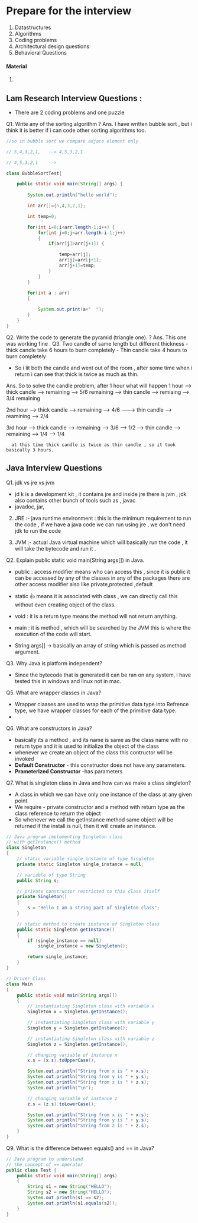 # Prepare for the interview 


1. Datastructures
2. Algorithms
3. Coding problems
4. Architectural design questions
5. Behavioral Questions



#### Material
1. [](https://github.com/sandeepnegi1996/coding-interview-university)

## Lam Research Interview Questions :
- There are 2 coding problems and one puzzle 

Q1. Write any of the sorting algorithm ? 
Ans. I have written bubble sort , but i think it is better if i can code other sorting algorithms too.

```java
//so in bubble sort we compare adjace element only

// 5,4,3,2,1,   --> 4,5,3,2,1

// 4,5,3,2,1    -->

class BubbleSortTest{

	public static void main(String[] args) {
		
		System.out.println("hello world");

		int arr[]={5,4,3,2,1};

		int temp=0;

		for(int i=0;i<arr.length-1;i++) {
			for(int j=0;j<arr.length-i-1;j++)
			{
				if(arr[j]>arr[j+1]) {

					temp=arr[j];
					arr[j]=arr[j+1];
					arr[j+1]=temp;
				}
			}
		}
		
		for(int a : arr) 
		{

			System.out.print(a+"  ");
		}
	}
}
```
Q2. Write the code to generate the pyramid (triangle one). ?
Ans. This one was working fine .
Q3. Two candle of same length but different thickness
	- thick candle take 6 hours to burn completely 
	- Thin candle take 4 hours to burn completely
- So i lit both the candle and went out of the room , after some time when i return i can see that thick is twice as much as thin.

Ans. So to solve the candle problem, after 1 hour what will happen
 1 hour --> thick candle --> remaining --> 5/6 remaining 
        --> thin candle  --> remiaing  --> 3/4 remaining 
	

2nd hour  --> thick candle  --> remaining  --> 4/6 
         ---> thin candle   --> reamining  --> 2/4 
	
3rd hour  --> thick candle  --> remaining  --> 3/6 --> 1/2
          --> thin candle   --> remaining  --> 1/4  --> 1/4
	  
	  at this time thick candle is twice as thin candle , so it took basically 3 hours.
	 



## Java Interview Questions 

Q1. jdk vs jre vs jvm
- jd k is a development kit , it contains jre and inside jre there is jvm , jdk also contains other bunch of tools such as , javac
- javadoc, jar,

2. JRE :- java runtime environment : this is the minimum requirement to run the code , if we have a java code we can run using jre , we don't need 
  jdk to run the code
  
3. JVM :- actual Java virtual machine which will basically run the code , it will take the bytecode and run it .

Q2. Explain public static void main(String args[]) in Java.

- public : access modifier means who can access this , since it is public it can be accessed by any of the classes in any of the packages there are other access modifier also like private,protected ,default

- static  👍 means it is associated with class , we can directly call this without even creating object of the class.
- void : it is a return type means the method will not return anything.
- main : it is method , which will be searched by the JVM this is where the execution of the code will start.
- String args[] -> basically an array of string which is passed as method argument.

Q3. Why Java is platform independent?
- Since the bytecode that is generated it can be ran on any system, i have tested this in windows and linux not in mac.


Q5. What are wrapper classes in Java?
- Wrapper claases are used to wrap the primitive data type into Refrence type, we have wrapper classes for each of the primitive data type.
- 
Q6. What are constructors in Java?
- basically its a method , and its name is same as the class name with no return type and it is used to initialize the object of the class
- whenever we create an object of the class this contructor will be invoked
- **Default Constructor** - this constructor does not have any parameters.
- **Prameterized Constructor** -has parameters

Q7. What is singleton class in Java and how can we make a class singleton?
- A class in which we can have only one instance of the class at any given point.
- We require - private constructor and a method with return type as the class reference to return the object
- So whenever we call the getInstance method same object will be returned if the install is null, then it will create an instance.


```java
// Java program implementing Singleton class
// with getInstance() method
class Singleton
{
	// static variable single_instance of type Singleton
	private static Singleton single_instance = null;

	// variable of type String
	public String s;

	// private constructor restricted to this class itself
	private Singleton()
	{
		s = "Hello I am a string part of Singleton class";
	}

	// static method to create instance of Singleton class
	public static Singleton getInstance()
	{
		if (single_instance == null)
			single_instance = new Singleton();

		return single_instance;
	}
}

// Driver Class
class Main
{
	public static void main(String args[])
	{
		// instantiating Singleton class with variable x
		Singleton x = Singleton.getInstance();

		// instantiating Singleton class with variable y
		Singleton y = Singleton.getInstance();

		// instantiating Singleton class with variable z
		Singleton z = Singleton.getInstance();

		// changing variable of instance x
		x.s = (x.s).toUpperCase();

		System.out.println("String from x is " + x.s);
		System.out.println("String from y is " + y.s);
		System.out.println("String from z is " + z.s);
		System.out.println("\n");

		// changing variable of instance z
		z.s = (z.s).toLowerCase();

		System.out.println("String from x is " + x.s);
		System.out.println("String from y is " + y.s);
		System.out.println("String from z is " + z.s);
	}
}


```
Q9. What is the difference between equals() and == in Java?

```java
// Java program to understand 
// the concept of == operator
public class Test {
    public static void main(String[] args)
    {
        String s1 = new String("HELLO");
        String s2 = new String("HELLO");
        System.out.println(s1 == s2);
        System.out.println(s1.equals(s2));
    }
}
```









